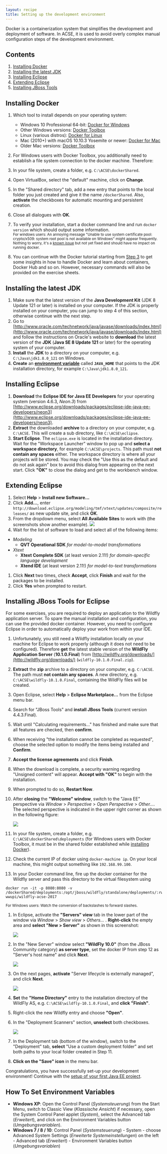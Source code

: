 ```yaml
---
layout: recipe
title: Setting up the development environment
---
```

Docker is a containerization system that simplifies the development and deployment of software. In ACSE, it is used to avoid overly complex manual configuration steps of the development environment.

## Contents

1. [Installing Docker](#install)
1. [Installing the latest JDK](#jdk)
1. [Installing Eclipse](#eclipse)
1. [Extending Eclipse](#plugins)
1. [Installing JBoss Tools](#jbosstools)

## <a id="install" name="install"></a>Installing Docker

1. Which tool to install depends on your operating system:
   * Windows 10 Professional 64-bit: [Docker for Windows](https://www.docker.com/docker-windows)
   * Other Windows versions: [Docker Toolbox](https://www.docker.com/products/docker-toolbox)
   * Linux (various distros): [Docker for Linux](https://docs.docker.com/engine/installation/linux/)
   * Mac (2010+) with macOS 10.10.3 Yosemite or newer: [Docker for Mac](https://www.docker.com/docker-mac)
   * Older Mac versions: [Docker Toolbox](https://www.docker.com/products/docker-toolbox)

1. For Windows users with Docker Toolbox, you additionally need to establish a file system connection to the docker machine. Therefore:
  1. In your file system, create a folder, e.g. `C:\ACSE\dockerShared`.
  1. Open VirtualBox, select the "default" machine, click on **Change**.
  1. In the "Shared directory" tab, add a new entry that points to the local folder you just created and give it the name `/dockerShared`. Also, **activate** the checkboxes for automatic mounting and persistent creation.
  1. Close all dialogues with **OK**.

1. To verify your installation, start a docker command line and run ``docker version`` which should output some information.
<br><small>For windows users: An annoying message "Unable to use system certificate pool: crypto/x509: system root pool is not available on Windows" might appear frequently. Nothing to worry, it's a [known issue](https://github.com/docker/docker/issues/30450) but not yet fixed and should have no impact on running docker.</small>
1. You can continue with the Docker tutorial starting from [Step 3](https://docs.docker.com/engine/getstarted/step_one/#step-3-verify-your-installation) to get some insights in how to handle Docker and learn about containers, Docker Hub and so on. However, necessary commands will also be provided on the exercise sheets.

## <a id="jdk" name="jdk"></a>Installing the latest JDK

1. Make sure that the latest version of the **Java Development Kit** (JDK 8 Update 121 or later) is installed on your computer. If the JDK is properly installed on your computer, you can jump to step 4 of this section, otherwise continue with the next step.
1. Go to [http://www.oracle.com/technetwork/java/javase/downloads/index.html](http://www.oracle.com/technetwork/java/javase/downloads/index.html) and follow the instructions on Oracle's website to **download** the latest version of the **JDK** (**Java SE 8 Update 121** or later) for the operating system of your computer.
1. **Install** the **JDK** to a directory on your computer, e.g. ``C:\Java\jdk1.8.0_121`` on Windows.
1. **Create** an **[environment variable](#envvar)** called **``JAVA_HOME``** that points to the JDK installation directory, for example ``C:\Java\jdk1.8.0_121``.

## <a id="eclipse" name="eclipse"></a>Installing Eclipse

1. **Download** the **Eclipse IDE for Java EE Developers** for your operating system (version 4.6.3, *Neon.3*) from [http://www.eclipse.org/downloads/packages/eclipse-ide-java-ee-developers/neon3](http://www.eclipse.org/downloads/packages/eclipse-ide-java-ee-developers/neon3).
1. **Extract** the downloaded **archive** to a directory on your computer, e.g. ``C:\ACSE``. This will create a sub directory, like ``C:\ACSE\eclipse``.
1. **Start Eclipse**. The ``eclipse.exe`` is located in the installation directory. Wait for the "Workspace Launcher" window to pop up and **select a workspace directory**, for example ``C:\ACSE\projects``. This path must **not contain any spaces** either. The workspace directory is where all your projects will be stored. You may check the "Use this as the default and do not ask again" box to avoid this dialog from appearing on the next start. Click **"OK"** to close the dialog and get to the workbench window.

## <a id="plugins" name="plugins"></a>Extending Eclipse
1. Select **Help** > **Install new Software...**
1. Click **Add...**, enter `http://download.eclipse.org/modeling/tmf/xtext/updates/composite/releases/` as new update site, and click **OK**.
1. From the dropdown menu, select **All Available Sites** to work with (the screenshots show another example).
![](images/install_software.png)
1. Wait for the list of software to load and select all of the following items:

  * _Modeling_
    * **QVT Operational SDK**
      _for model-to-model transformations_
  * _Xtext_
    * **Xtext Complete SDK** (at least version 2.11!)
      _for domain-specific language development_
    * **Xtend IDE** (at least version 2.11!)
      _for model-to-text transformations_

1. Click **Next** two times, check **Accept**, click **Finish** and wait for the packages to be installed.
1. Click **Yes** when prompted to restart.

## <a id="jbosstools" name="jbosstools"></a>Installing JBoss Tools for Eclipse

For some exercises, you are required to deploy an application to the Wildfly application server.
To spare the manual installation and configuration, you can use the provided docker container.
However, you need to configure Eclipse in order to automatically deploy your work from within your IDE.

1. Unfortunately, you still need a Wildfly installation locally on your machine for Eclipse to work properly (although it does not need to be configured). Therefore **get** the latest stable version of the **WildFly Application Server** (**10.1.0.Final**) from [http://wildfly.org/downloads/](http://wildfly.org/downloads/) (``wildfly-10.1.0.Final.zip``).
1. **Extract** the **zip** archive to a directory on your computer, e.g. ``C:\ACSE``. The path must **not contain any spaces**. A new directory, e.g. ``C:\ACSE\wildfly-10.1.0.Final``, containing the WildFly files will be created.
1. Open Eclipse, select **Help** > **Eclipse Marketplace...** from the Eclipse menu bar.
1. Search for "JBoss Tools" and **install JBoss Tools** (current version 4.4.3.Final).
1. Wait until "Calculating requirements..." has finished and make sure that all features are checked, then **confirm**.
1. When receiving "the installation cannot be completed as requested", choose the selected option to modify the items being installed and **Confirm**.
1. **Accept the license agreements** and click **Finish**.
1. When the download is complete, a security warning regarding "Unsigned content" will appear. **Accept with "OK"** to begin with the installation.
1. When prompted to do so, **Restart Now**.
1. After **closing** the **"Welcome" window**, switch to the "Java EE" perspective via *Window* > *Perspective* > *Open Perspective* > *Other...*. The selected perspective is indicated in the upper right corner as shown in the following figure:

    ![](images/eclipse_jee_perspective.png)

1. In your file system, create a folder, e.g. ``C:\ACSE\dockerShared\deployments`` (for Windows users with Docker Toolbox, it must be in the shared folder established while [installing Docker](#install)).
1. Check the current IP of docker using ``docker-machine ip``. On your local machine, this might output something like ``192.168.99.100``.
1. In your Docker command line, fire up the docker container for the Wildfly server and pass this directory to the virtual filesystem using
```
docker run -it -p 8080:8080 -v /dockerShared/deployments:/opt/jboss/wildfly/standalone/deployments/:rw wwupi/wildfly-acse-2017
```
<small>For Windows users: Watch the conversion of backslashes to forward slashes.</small>

1. In Eclipse, activate the **"Servers" view** tab in the lower part of the window via *Window* > *Show view* > *Others...* . **Right-click** the empty area and **select "New > Server"** as shown in this screenshot:

    ![](images/eclipse_server_view.png)
1. In the "New Server" window select **"WildFly 10.0"** (from the JBoss Community category) **as server type**, set the docker IP from step 12 as "Server's host name" and click **Next**.

    ![](images/eclipse_new_server.png)
1. On the next pages, **activate** "Server lifecycle is externally managed", and click **Next**.

    ![](images/eclipse_new_server_2.png)
1. **Set** the **"Home Directory"** entry to the installation directory of the WildFly AS, e.g. ``C:\ACSE\wildfly-10.1.0.Final``, and **click "Finish"**.
1. Right-click the new Wildfly entry and choose **"Open"**.
1. In the "Deployment Scanners" section, **unselect** both checkboxes.

    ![](images/eclipse_server_config.png)
1. In the Deployment tab (bottom of the window), switch to the "Deployment" tab, **select** "Use a custom deployment folder" and set both paths to your local folder created in Step 11.
1. **Click on the "Save" icon** in the menu bar.

Congratulations, you have successfully set-up your development environment!
Continue with the [setup of your first Java EE project](020_tutorial_jboss_project.html).

## <a id="envvar" name="envvar" />How To Set Environment Variables

* **Windows XP**: Open the Control Panel (*Systemsteuerung*) from the Start Menu, switch to Classic View (*Klassische Ansicht*) if necessary, open the System Control Panel applet (*System*), select the Advanced tab (*Erweitert*), and click on the Environment Variables button (*Umgebungsvariablen*).
* **Windows 7 / 8 / 10**: Control Panel (*Systemsteuerung*) - System - choose Advanced System Settings (*Erweiterte Systemeinstellungen*) on the left - Advanced tab (*Erweitert*) - Environment Variables button (*Umgebungsvariablen*)
